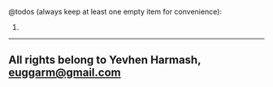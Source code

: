 @todos (always keep at least one empty item for convenience):

1.

---

## All rights belong to Yevhen Harmash, euggarm@gmail.com
